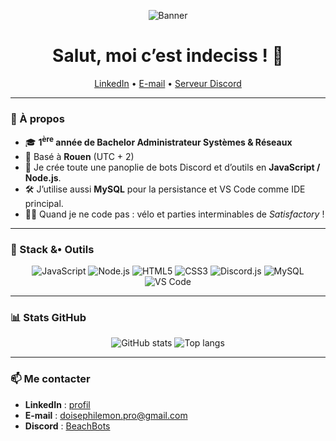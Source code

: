<!-- bannière (light / dark) -->
<p align="center">
  <img src="https://i.postimg.cc/d0kpQn1C/ezgif-4b81a775f75e0c.gif" alt="Banner"/>
</p>

<h1 align="center">Salut, moi c’est indeciss !&nbsp;👋</h1>

<p align="center">
  <a href="https://www.linkedin.com/in/phil%C3%A9mon-doise-7636b8348/">LinkedIn</a> •
  <a href="mailto:doisephilemon.pro@gmail.com">E-mail</a> •
  <!-- Remplace le # par ton lien d’invite -->
  <a href="https://discord.gg/beachbots">Serveur&nbsp;Discord</a>
</p>

---

### 🚀 À propos
- 🎓 **1<sup>ère</sup> année de Bachelor Administrateur Systèmes & Réseaux**  
- 📍 Basé à **Rouen** (UTC + 2)  
- 🤖 Je crée toute une panoplie de bots Discord et d’outils en **JavaScript / Node.js**.  
- 🛠️ J’utilise aussi **MySQL** pour la persistance et VS Code comme IDE principal.  
- 🚴‍♂️ Quand je ne code pas : vélo et parties interminables de *Satisfactory* !

---

### 🧰 Stack&nbsp;&•&nbsp;Outils
<p align="center">
  <img src="https://img.shields.io/badge/JavaScript-F7DF1E?style=for-the-badge&logo=javascript&logoColor=000" alt="JavaScript"/>
  <img src="https://img.shields.io/badge/Node.js-339933?style=for-the-badge&logo=nodedotjs&logoColor=white" alt="Node.js"/>
  <img src="https://img.shields.io/badge/HTML5-E34F26?style=for-the-badge&logo=html5&logoColor=white" alt="HTML5"/>
  <img src="https://img.shields.io/badge/CSS3-1572B6?style=for-the-badge&logo=css3&logoColor=white" alt="CSS3"/>
  <img src="https://img.shields.io/badge/Discord.js-5865F2?style=for-the-badge&logo=discord&logoColor=white" alt="Discord.js"/>
  <img src="https://img.shields.io/badge/MySQL-4479A1?style=for-the-badge&logo=mysql&logoColor=white" alt="MySQL"/>
  <img src="https://img.shields.io/badge/VS%20Code-007ACC?style=for-the-badge&logo=visualstudiocode&logoColor=white" alt="VS Code"/>
</p>

---

### 📊 Stats GitHub
<p align="center">
  <img src="https://github-readme-stats.vercel.app/api?username=ind3ciss&show_icons=true&hide=issues&theme=default" alt="GitHub stats"/>
  <img src="https://github-readme-stats.vercel.app/api/top-langs/?username=ind3ciss&layout=compact&theme=default" alt="Top langs"/>
</p>

---

### 📫 Me contacter
- **LinkedIn** : [profil](https://www.linkedin.com/in/phil%C3%A9mon-doise-7636b8348/)  
- **E-mail** : [doisephilemon.pro@gmail.com](mailto:doisephilemon.pro@gmail.com)
- **Discord** : [BeachBots](https://discord.gg/beachbots)  
